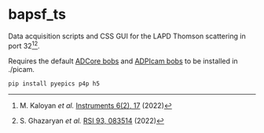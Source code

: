 
# bapsf_ts

Data acquisition scripts and CSS GUI for the LAPD Thomson scattering in port 32[^1][^2].


Requires the default [ADCore bobs](https://github.com/areaDetector/ADCore) and [ADPIcam bobs](https://github.com/areaDetector/ADPICam) to be installed in ./picam.

```bash
pip install pyepics p4p h5
```
[^1]: M. Kaloyan _et al._ [Instruments 6(2), 17](https://www.mdpi.com/2410-390X/6/2/17) (2022)
[^2]: S. Ghazaryan _et al._ [RSI 93, 083514](https://pubs.aip.org/aip/rsi/article-abstract/93/8/083514/2843291/Thomson-scattering-on-the-large-plasma-device?redirectedFrom=fulltext) (2022)
